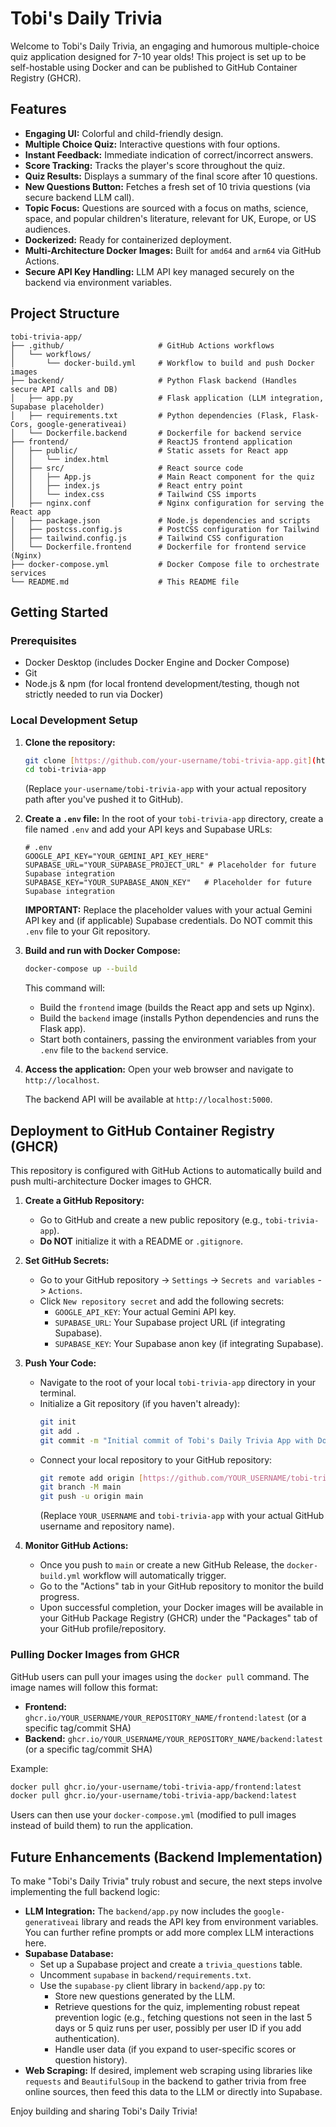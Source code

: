 # Tobi's Daily Trivia

Welcome to Tobi's Daily Trivia, an engaging and humorous multiple-choice quiz application designed for 7-10 year olds! This project is set up to be self-hostable using Docker and can be published to GitHub Container Registry (GHCR).

## Features

* **Engaging UI:** Colorful and child-friendly design.
* **Multiple Choice Quiz:** Interactive questions with four options.
* **Instant Feedback:** Immediate indication of correct/incorrect answers.
* **Score Tracking:** Tracks the player's score throughout the quiz.
* **Quiz Results:** Displays a summary of the final score after 10 questions.
* **New Questions Button:** Fetches a fresh set of 10 trivia questions (via secure backend LLM call).
* **Topic Focus:** Questions are sourced with a focus on maths, science, space, and popular children's literature, relevant for UK, Europe, or US audiences.
* **Dockerized:** Ready for containerized deployment.
* **Multi-Architecture Docker Images:** Built for `amd64` and `arm64` via GitHub Actions.
* **Secure API Key Handling:** LLM API key managed securely on the backend via environment variables.

## Project Structure

```
tobi-trivia-app/
├── .github/                     # GitHub Actions workflows
│   └── workflows/
│       └── docker-build.yml     # Workflow to build and push Docker images
├── backend/                     # Python Flask backend (Handles secure API calls and DB)
│   ├── app.py                   # Flask application (LLM integration, Supabase placeholder)
│   ├── requirements.txt         # Python dependencies (Flask, Flask-Cors, google-generativeai)
│   └── Dockerfile.backend       # Dockerfile for backend service
├── frontend/                    # ReactJS frontend application
│   ├── public/                  # Static assets for React app
│   │   └── index.html
│   ├── src/                     # React source code
│   │   ├── App.js               # Main React component for the quiz
│   │   ├── index.js             # React entry point
│   │   └── index.css            # Tailwind CSS imports
│   ├── nginx.conf               # Nginx configuration for serving the React app
│   ├── package.json             # Node.js dependencies and scripts
│   ├── postcss.config.js        # PostCSS configuration for Tailwind
│   ├── tailwind.config.js       # Tailwind CSS configuration
│   └── Dockerfile.frontend      # Dockerfile for frontend service (Nginx)
├── docker-compose.yml           # Docker Compose file to orchestrate services
└── README.md                    # This README file
```

## Getting Started

### Prerequisites

* Docker Desktop (includes Docker Engine and Docker Compose)
* Git
* Node.js & npm (for local frontend development/testing, though not strictly needed to run via Docker)

### Local Development Setup

1.  **Clone the repository:**
    ```bash
    git clone [https://github.com/your-username/tobi-trivia-app.git](https://github.com/your-username/tobi-trivia-app.git)
    cd tobi-trivia-app
    ```
    (Replace `your-username/tobi-trivia-app` with your actual repository path after you've pushed it to GitHub).

2.  **Create a `.env` file:**
    In the root of your `tobi-trivia-app` directory, create a file named `.env` and add your API keys and Supabase URLs:

    ```dotenv
    # .env
    GOOGLE_API_KEY="YOUR_GEMINI_API_KEY_HERE"
    SUPABASE_URL="YOUR_SUPABASE_PROJECT_URL" # Placeholder for future Supabase integration
    SUPABASE_KEY="YOUR_SUPABASE_ANON_KEY"   # Placeholder for future Supabase integration
    ```
    **IMPORTANT:** Replace the placeholder values with your actual Gemini API key and (if applicable) Supabase credentials. Do NOT commit this `.env` file to your Git repository.

3.  **Build and run with Docker Compose:**
    ```bash
    docker-compose up --build
    ```
    This command will:
    * Build the `frontend` image (builds the React app and sets up Nginx).
    * Build the `backend` image (installs Python dependencies and runs the Flask app).
    * Start both containers, passing the environment variables from your `.env` file to the `backend` service.

4.  **Access the application:**
    Open your web browser and navigate to `http://localhost`.

    The backend API will be available at `http://localhost:5000`.

## Deployment to GitHub Container Registry (GHCR)

This repository is configured with GitHub Actions to automatically build and push multi-architecture Docker images to GHCR.

1.  **Create a GitHub Repository:**
    * Go to GitHub and create a new public repository (e.g., `tobi-trivia-app`).
    * **Do NOT** initialize it with a README or `.gitignore`.

2.  **Set GitHub Secrets:**
    * Go to your GitHub repository -> `Settings` -> `Secrets and variables` -> `Actions`.
    * Click `New repository secret` and add the following secrets:
        * `GOOGLE_API_KEY`: Your actual Gemini API key.
        * `SUPABASE_URL`: Your Supabase project URL (if integrating Supabase).
        * `SUPABASE_KEY`: Your Supabase anon key (if integrating Supabase).

3.  **Push Your Code:**
    * Navigate to the root of your local `tobi-trivia-app` directory in your terminal.
    * Initialize a Git repository (if you haven't already):
        ```bash
        git init
        git add .
        git commit -m "Initial commit of Tobi's Daily Trivia App with Docker setup"
        ```
    * Connect your local repository to your GitHub repository:
        ```bash
        git remote add origin [https://github.com/YOUR_USERNAME/tobi-trivia-app.git](https://github.com/YOUR_USERNAME/tobi-trivia-app.git)
        git branch -M main
        git push -u origin main
        ```
        (Replace `YOUR_USERNAME` and `tobi-trivia-app` with your actual GitHub username and repository name).

4.  **Monitor GitHub Actions:**
    * Once you push to `main` or create a new GitHub Release, the `docker-build.yml` workflow will automatically trigger.
    * Go to the "Actions" tab in your GitHub repository to monitor the build progress.
    * Upon successful completion, your Docker images will be available in your GitHub Package Registry (GHCR) under the "Packages" tab of your GitHub profile/repository.

### Pulling Docker Images from GHCR

GitHub users can pull your images using the `docker pull` command. The image names will follow this format:

* **Frontend:** `ghcr.io/YOUR_USERNAME/YOUR_REPOSITORY_NAME/frontend:latest` (or a specific tag/commit SHA)
* **Backend:** `ghcr.io/YOUR_USERNAME/YOUR_REPOSITORY_NAME/backend:latest` (or a specific tag/commit SHA)

Example:
```bash
docker pull ghcr.io/your-username/tobi-trivia-app/frontend:latest
docker pull ghcr.io/your-username/tobi-trivia-app/backend:latest
```

Users can then use your `docker-compose.yml` (modified to pull images instead of build them) to run the application.

## Future Enhancements (Backend Implementation)

To make "Tobi's Daily Trivia" truly robust and secure, the next steps involve implementing the full backend logic:

* **LLM Integration:** The `backend/app.py` now includes the `google-generativeai` library and reads the API key from environment variables. You can further refine prompts or add more complex LLM interactions here.
* **Supabase Database:**
    * Set up a Supabase project and create a `trivia_questions` table.
    * Uncomment `supabase` in `backend/requirements.txt`.
    * Use the `supabase-py` client library in `backend/app.py` to:
        * Store new questions generated by the LLM.
        * Retrieve questions for the quiz, implementing robust repeat prevention logic (e.g., fetching questions not seen in the last 5 days or 5 quiz runs per user, possibly per user ID if you add authentication).
        * Handle user data (if you expand to user-specific scores or question history).
* **Web Scraping:** If desired, implement web scraping using libraries like `requests` and `BeautifulSoup` in the backend to gather trivia from free online sources, then feed this data to the LLM or directly into Supabase.

Enjoy building and sharing Tobi's Daily Trivia!
